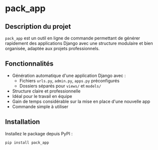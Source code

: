 # pack_app

## Description du projet

`pack_app` est un outil en ligne de commande permettant de générer rapidement des applications Django avec une structure modulaire et bien organisée, adaptée aux projets professionnels.

## Fonctionnalités

- Génération automatique d'une application Django avec :
  - Fichiers `urls.py`, `admin.py`, `apps.py` préconfigurés
  - Dossiers séparés pour `views/` et `models/`
- Structure claire et professionnelle
- Idéal pour le travail en équipe
- Gain de temps considérable sur la mise en place d'une nouvelle app
- Commande simple à utiliser

## Installation

Installez le package depuis PyPI :

```bash
pip install pack_app
